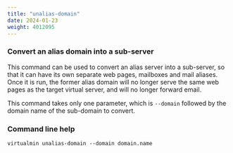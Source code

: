 ```yaml
---
title: "unalias-domain"
date: 2024-01-23
weight: 4012095
---
```


### Convert an alias domain into a sub-server

This command can be used to convert an alias server into a sub-server, so that it can have its own separate web pages, mailboxes and mail aliases. Once it is run, the former alias domain will no longer serve the same web pages as the target virtual server, and will no longer forward email.

This command takes only one parameter, which is `--domain` followed by the domain name of the sub-domain to convert.
 
### Command line help

```text
virtualmin unalias-domain --domain domain.name
```
